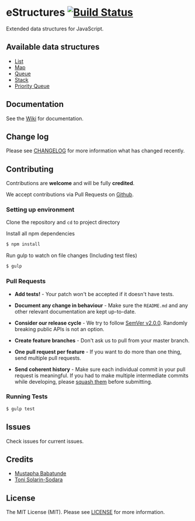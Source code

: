 # eStructures  [![Build Status](https://travis-ci.org/toystars/eStructures.svg?branch=master)](https://travis-ci.org/toystars/eStructures)

Extended data structures for JavaScript.

## Available data structures

* [List](https://github.com/toystars/eStructures/wiki/eList)
* [Map](https://github.com/toystars/eStructures/wiki/eMap)
* [Queue](https://github.com/toystars/eStructures/wiki/eQueue)
* [Stack](https://github.com/toystars/eStructures/wiki/eStack)
* [Priority Queue](https://github.com/toystars/eStructures/wiki/ePriorityQueue)


## Documentation
See the [Wiki](https://github.com/toystars/eStructures/wiki) for documentation.

## Change log

Please see [CHANGELOG](CHANGELOG.md) for more information what has changed recently.

## Contributing

Contributions are **welcome** and will be fully **credited**.

We accept contributions via Pull Requests on [Github](https://github.com/toystars/eStructures).

### Setting up environment

Clone the repository and `cd` to project directory

Install all npm dependencies

```bash
$ npm install
```

Run gulp to watch on file changes (Including test files)
```bash
$ gulp
```


### Pull Requests

- **Add tests!** - Your patch won't be accepted if it doesn't have tests.

- **Document any change in behaviour** - Make sure the `README.md` and any other relevant documentation are kept up-to-date.

- **Consider our release cycle** - We try to follow [SemVer v2.0.0](http://semver.org/). Randomly breaking public APIs is not an option.

- **Create feature branches** - Don't ask us to pull from your master branch.

- **One pull request per feature** - If you want to do more than one thing, send multiple pull requests.

- **Send coherent history** - Make sure each individual commit in your pull request is meaningful. If you had to make multiple intermediate commits while developing, please [squash them](http://www.git-scm.com/book/en/v2/Git-Tools-Rewriting-History#Changing-Multiple-Commit-Messages) before submitting.


### Running Tests

``` bash
$ gulp test
```

## Issues

Check issues for current issues.

## Credits

- [Mustapha Babatunde](https://twitter.com/iAmToystars)
- [Toni Solarin-Sodara](https://twitter.com/tonerdo)

## License

The MIT License (MIT). Please see [LICENSE](LICENSE.md) for more information.
